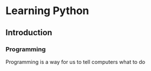 <h1>Learning Python</h1>
<h2>Introduction</h2>
<h3>Programming</h3>
Programming is a way for us to tell computers what to do
